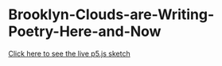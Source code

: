 # Brooklyn-Clouds-are-Writing-Poetry-Here-and-Now

[Click here to see the live p5.js sketch](https://lorcaiscoding.github.io/Brooklyn-Clouds-are-Writing-Poetry-Here-and-Now/)
